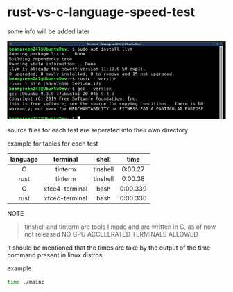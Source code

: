 # rust-vs-c-language-speed-test
some info will be added later

![](pics/versions.png)

source files for each test are seperated into their own directory

example for tables for each test

|language|terminal|shell|time|
|:---:|:---:|:---:|:---:|
|C|tinterm|tinshell|0:00.27|
|rust|tinterm|tinshell|0:00.38|
|C|xfce4-terminal|bash|0:00.339|
|rust|xfceč-terminal|bash|0:00.330|

NOTE
> tinshell and tinterm are tools I made and are written in C, as of now not released
> NO GPU ACCELERATED TERMINALS ALLOWED

it should be mentioned that the times are take by the output of the time command present in linux distros

example
```bash
time ./mainc
```
